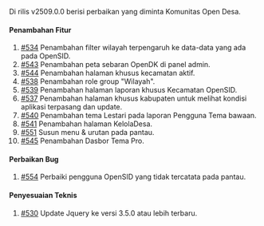 Di rilis v2509.0.0 berisi perbaikan yang diminta Komunitas Open Desa.

#### Penambahan Fitur

1. [#534](https://github.com/OpenSID/pantau/issues/534) Penambahan filter wilayah terpengaruh ke data-data yang ada pada OpenSID.
2. [#543](https://github.com/OpenSID/pantau/issues/543) Penambahan peta sebaran OpenDK di panel admin.
3. [#544](https://github.com/OpenSID/pantau/issues/544) Penambahan halaman khusus kecamatan aktif.
4. [#538](https://github.com/OpenSID/pantau/issues/538) Penambahan role group "Wilayah".
5. [#539](https://github.com/OpenSID/pantau/issues/539) Penambahan halaman laporan khusus Kecamatan OpenSID.
6. [#537](https://github.com/OpenSID/pantau/issues/537) Penambahan halaman khusus kabupaten untuk melihat kondisi aplikasi terpasang dan update.
7. [#540](https://github.com/OpenSID/pantau/issues/540) Penambahan tema Lestari pada laporan Pengguna Tema bawaan.
8. [#541](https://github.com/OpenSID/pantau/issues/541) Penambahan halaman KelolaDesa.
9. [#551](https://github.com/OpenSID/pantau/issues/551) Susun menu & urutan pada pantau.
10. [#545](https://github.com/OpenSID/pantau/issues/545) Penambahan Dasbor Tema Pro.

#### Perbaikan Bug

1. [#554](https://github.com/OpenSID/pantau/issues/554) Perbaiki pengguna OpenSID yang tidak tercatata pada pantau.

#### Penyesuaian Teknis

1. [#530](https://github.com/OpenSID/pantau/issues/530) Update Jquery ke versi 3.5.0 atau lebih terbaru.